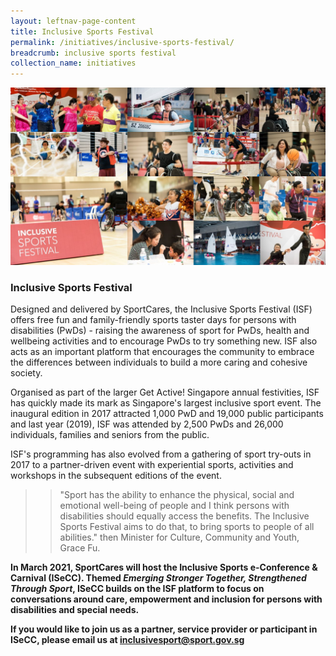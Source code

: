 ```yaml
---
layout: leftnav-page-content
title: Inclusive Sports Festival
permalink: /initiatives/inclusive-sports-festival/
breadcrumb: inclusive sports festival
collection_name: initiatives
---
```


![Inclusive Sports Festival](/images/Inclusive_Sports_Festival.jpg)

### Inclusive Sports Festival

Designed and delivered by SportCares, the Inclusive Sports Festival (ISF) offers free fun and family-friendly sports taster days for persons with disabilities (PwDs) - raising the awareness of sport for PwDs, health and wellbeing activities and to encourage PwDs to try something new.  ISF also acts as an important platform that encourages the community to embrace the differences between individuals to build a more caring and cohesive society.  

Organised as part of the larger Get Active! Singapore annual festivities, ISF has quickly made its mark as Singapore's largest inclusive sport event.  The inaugural edition in 2017 attracted 1,000 PwD and 19,000 public participants and last year (2019), ISF was attended by 2,500 PwDs and 26,000 individuals, families and seniors from the public. 

ISF's programming has also evolved from a gathering of sport try-outs in 2017 to a partner-driven event with experiential sports, activities and workshops in the subsequent editions of the event.

>>"Sport has the ability to enhance the physical, social and emotional well-being of people and I think persons with disabilities should equally access the benefits.  The Inclusive Sports Festival aims to do that, to bring sports to people of all abilities." then Minister for Culture, Community and Youth, Grace Fu.

__In March 2021, SportCares will host the Inclusive Sports e-Conference & Carnival (ISeCC).  Themed *Emerging Stronger Together, Strengthened Through Sport*, ISeCC builds on the ISF platform to focus on conversations around care, empowerment and inclusion for persons with disabilities and special needs.__  

__If you would like to join us as a partner, service provider or participant in ISeCC, please email us at <inclusivesport@sport.gov.sg>__

